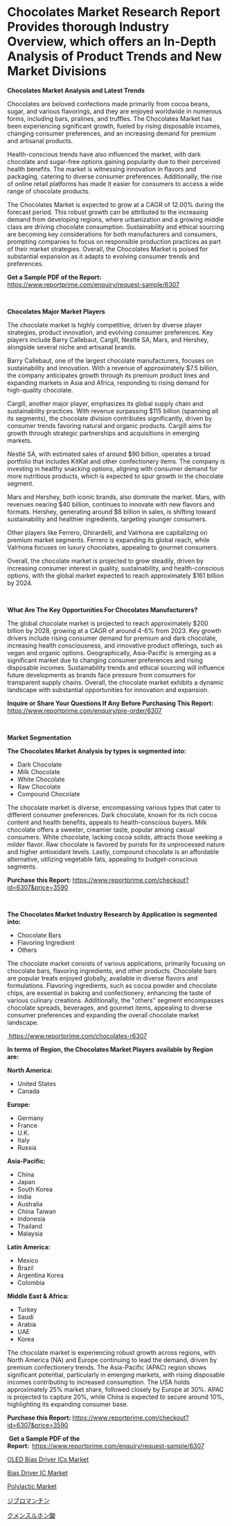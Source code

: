 <p><h1>Chocolates Market Research Report Provides thorough Industry Overview, which offers an In-Depth Analysis of Product Trends and New Market Divisions</h1></p><p><strong>Chocolates Market Analysis and Latest Trends</strong></p>
<p><p>Chocolates are beloved confections made primarily from cocoa beans, sugar, and various flavorings, and they are enjoyed worldwide in numerous forms, including bars, pralines, and truffles. The Chocolates Market has been experiencing significant growth, fueled by rising disposable incomes, changing consumer preferences, and an increasing demand for premium and artisanal products. </p><p>Health-conscious trends have also influenced the market, with dark chocolate and sugar-free options gaining popularity due to their perceived health benefits. The market is witnessing innovation in flavors and packaging, catering to diverse consumer preferences. Additionally, the rise of online retail platforms has made it easier for consumers to access a wide range of chocolate products.</p><p>The Chocolates Market is expected to grow at a CAGR of 12.00% during the forecast period. This robust growth can be attributed to the increasing demand from developing regions, where urbanization and a growing middle class are driving chocolate consumption. Sustainability and ethical sourcing are becoming key considerations for both manufacturers and consumers, prompting companies to focus on responsible production practices as part of their market strategies. Overall, the Chocolates Market is poised for substantial expansion as it adapts to evolving consumer trends and preferences.</p></p>
<p><strong>Get a Sample PDF of the Report:&nbsp;</strong> <a href="https://www.reportprime.com/enquiry/request-sample/6307">https://www.reportprime.com/enquiry/request-sample/6307</a></p>
<p>&nbsp;</p>
<p><strong>Chocolates Major Market Players</strong></p>
<p><p>The chocolate market is highly competitive, driven by diverse player strategies, product innovation, and evolving consumer preferences. Key players include Barry Callebaut, Cargill, Nestlé SA, Mars, and Hershey, alongside several niche and artisanal brands.</p><p>Barry Callebaut, one of the largest chocolate manufacturers, focuses on sustainability and innovation. With a revenue of approximately $7.5 billion, the company anticipates growth through its premium product lines and expanding markets in Asia and Africa, responding to rising demand for high-quality chocolate.</p><p>Cargill, another major player, emphasizes its global supply chain and sustainability practices. With revenue surpassing $115 billion (spanning all its segments), the chocolate division contributes significantly, driven by consumer trends favoring natural and organic products. Cargill aims for growth through strategic partnerships and acquisitions in emerging markets.</p><p>Nestlé SA, with estimated sales of around $90 billion, operates a broad portfolio that includes KitKat and other confectionery items. The company is investing in healthy snacking options, aligning with consumer demand for more nutritious products, which is expected to spur growth in the chocolate segment.</p><p>Mars and Hershey, both iconic brands, also dominate the market. Mars, with revenues nearing $40 billion, continues to innovate with new flavors and formats. Hershey, generating around $8 billion in sales, is shifting toward sustainability and healthier ingredients, targeting younger consumers.</p><p>Other players like Ferrero, Ghirardelli, and Valrhona are capitalizing on premium market segments. Ferrero is expanding its global reach, while Valrhona focuses on luxury chocolates, appealing to gourmet consumers. </p><p>Overall, the chocolate market is projected to grow steadily, driven by increasing consumer interest in quality, sustainability, and health-conscious options, with the global market expected to reach approximately $161 billion by 2024.</p></p>
<p>&nbsp;</p>
<p><strong>What Are The Key Opportunities For Chocolates Manufacturers?</strong></p>
<p><p>The global chocolate market is projected to reach approximately $200 billion by 2028, growing at a CAGR of around 4-6% from 2023. Key growth drivers include rising consumer demand for premium and dark chocolate, increasing health consciousness, and innovative product offerings, such as vegan and organic options. Geographically, Asia-Pacific is emerging as a significant market due to changing consumer preferences and rising disposable incomes. Sustainability trends and ethical sourcing will influence future developments as brands face pressure from consumers for transparent supply chains. Overall, the chocolate market exhibits a dynamic landscape with substantial opportunities for innovation and expansion.</p></p>
<p><strong>Inquire or Share Your Questions If Any Before Purchasing This Report:</strong> <a href="https://www.reportprime.com/enquiry/pre-order/6307">https://www.reportprime.com/enquiry/pre-order/6307</a></p>
<p>&nbsp;</p>
<p><strong>Market Segmentation</strong></p>
<p><strong>The Chocolates Market Analysis by types is segmented into:</strong></p>
<p><ul><li>Dark Chocolate</li><li>Milk Chocolate</li><li>White Chocolate</li><li>Raw Chocolate</li><li>Compound Chocolate</li></ul></p>
<p><p>The chocolate market is diverse, encompassing various types that cater to different consumer preferences. Dark chocolate, known for its rich cocoa content and health benefits, appeals to health-conscious buyers. Milk chocolate offers a sweeter, creamier taste, popular among casual consumers. White chocolate, lacking cocoa solids, attracts those seeking a milder flavor. Raw chocolate is favored by purists for its unprocessed nature and higher antioxidant levels. Lastly, compound chocolate is an affordable alternative, utilizing vegetable fats, appealing to budget-conscious segments.</p></p>
<p><strong>Purchase this Report:&nbsp;</strong><a href="https://www.reportprime.com/checkout?id=6307&price=3590">https://www.reportprime.com/checkout?id=6307&price=3590</a></p>
<p>&nbsp;</p>
<p><strong>The Chocolates Market Industry Research by Application is segmented into:</strong></p>
<p><ul><li>Chocolate Bars</li><li>Flavoring Ingredient</li><li>Others</li></ul></p>
<p><p>The chocolate market consists of various applications, primarily focusing on chocolate bars, flavoring ingredients, and other products. Chocolate bars are popular treats enjoyed globally, available in diverse flavors and formulations. Flavoring ingredients, such as cocoa powder and chocolate chips, are essential in baking and confectionery, enhancing the taste of various culinary creations. Additionally, the "others" segment encompasses chocolate spreads, beverages, and gourmet items, appealing to diverse consumer preferences and expanding the overall chocolate market landscape.</p></p>
<p><a href="https://www.reportprime.com/chocolates-r6307">&nbsp;https://www.reportprime.com/chocolates-r6307</a></p>
<p><strong>In terms of Region, the Chocolates Market Players available by Region are:</strong></p>
<p>
    <p> <strong> North America: </strong>
        <ul>
            <li>United States</li>
            <li>Canada</li>
        </ul>
        </p> 
    <p> <strong> Europe: </strong>
        <ul>
            <li>Germany</li>
            <li>France</li>
            <li>U.K.</li>
            <li>Italy</li>
            <li>Russia</li>
        </ul>
        </p> 
    <p> <strong> Asia-Pacific: </strong>
        <ul>
            <li>China</li>
            <li>Japan</li>
            <li>South Korea</li>
            <li>India</li>
            <li>Australia</li>
            <li>China Taiwan</li>
            <li>Indonesia</li>
            <li>Thailand</li>
            <li>Malaysia</li>
        </ul>
        </p> 
    <p> <strong> Latin America: </strong>
        <ul>
            <li>Mexico</li>
            <li>Brazil</li>
            <li>Argentina Korea</li>
            <li>Colombia</li>
        </ul>
        </p> 
    <p> <strong> Middle East & Africa: </strong>
        <ul>
            <li>Turkey</li>
            <li>Saudi</li>
            <li>Arabia</li>
            <li>UAE</li>
            <li>Korea</li>
        </ul>
    </p>
    </p>
<p><p>The chocolate market is experiencing robust growth across regions, with North America (NA) and Europe continuing to lead the demand, driven by premium confectionery trends. The Asia-Pacific (APAC) region shows significant potential, particularly in emerging markets, with rising disposable incomes contributing to increased consumption. The USA holds approximately 25% market share, followed closely by Europe at 30%. APAC is projected to capture 20%, while China is expected to secure around 10%, highlighting its expanding consumer base.</p></p>
<p><strong>Purchase this Report: </strong><a href="https://www.reportprime.com/checkout?id=6307&price=3590">https://www.reportprime.com/checkout?id=6307&price=3590</a></p>
<p>&nbsp;<strong>Get a Sample PDF of the Report:&nbsp;&nbsp;</strong><a href="https://www.reportprime.com/enquiry/request-sample/6307">https://www.reportprime.com/enquiry/request-sample/6307</a></p>
<p><strong></strong></p>
<p><p><a href="https://issuu.com/reportprime-2/docs/oled-bias-driver-ics-market-size-20_8b74b445417f52">OLED Bias Driver ICs Market</a></p><p><a href="https://issuu.com/reportprime-2/docs/bias-driver-ic-market-size-2030.ppt_7d864377af839f">Bias Driver IC Market</a></p><p><a href="https://medium.com/@scottroberts2661/polylactic-market-global-market-trends-and-market-forecast-2024-2031-bd5f09e57bd2">Polylactic Market</a></p><p><a href="https://medium.com/@isnamukti10_96948/%E3%82%B0%E3%83%AD%E3%83%BC%E3%83%90%E3%83%AB%E3%82%B8%E3%83%96%E3%83%AD%E3%83%9E%E3%83%81%E3%83%B3%E5%B8%82%E5%A0%B4-%E8%A3%BD%E5%93%81%E3%82%BF%E3%82%A4%E3%83%97-%E7%94%A8%E9%80%94-%E5%9C%B0%E5%9F%9F-%E4%BC%81%E6%A5%AD%E5%88%A5-%E6%A5%AD%E7%95%8C%E3%82%BB%E3%82%B0%E3%83%A1%E3%83%B3%E3%83%88%E3%81%AE%E5%B1%95%E6%9C%9B-%E5%B8%82%E5%A0%B4%E8%A9%95%E4%BE%A1-%E7%AB%B6%E4%BA%89%E7%8A%B6%E6%B3%81-%E3%83%88%E3%83%AC%E3%83%B3%E3%83%89%E3%81%A8%E4%BA%88%E6%B8%AC-2024%E5%B9%B4-2031%E5%B9%B4-34d2a8cd4dce">ジブロマンチン</a></p><p><a href="https://medium.com/@isnamukti10_96948/%E3%82%B0%E3%83%AD%E3%83%BC%E3%83%90%E3%83%AB%E3%82%AF%E3%83%A1%E3%83%B3%E3%82%B9%E3%83%AB%E3%83%9B%E3%83%B3%E9%85%B8%E5%B8%82%E5%A0%B4-%E3%82%A2%E3%83%97%E3%83%AA%E3%82%B1%E3%83%BC%E3%82%B7%E3%83%A7%E3%83%B3-%E3%82%A8%E3%83%B3%E3%83%89%E3%83%A6%E3%83%BC%E3%82%B9%E7%94%A3%E6%A5%AD-%E3%82%BF%E3%82%A4%E3%83%97-%E8%A3%85%E7%BD%AE-%E5%9C%B0%E5%9F%9F%E3%81%AB%E7%84%A6%E7%82%B9%E3%82%92%E5%BD%93%E3%81%A6%E3%81%9F%E5%88%86%E6%9E%90%E3%81%A8%E4%BA%88%E6%B8%AC-2024%E5%B9%B4%E3%81%8B%E3%82%892031%E5%B9%B4%E3%81%BE%E3%81%A7-19188600c379">クメンスルホン酸</a></p></p>